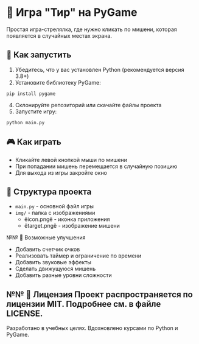 # 🎯 Игра "Тир" на PyGame
Простая игра-стрелялка, где нужно кликать по мишени, которая появляется в случайных местах экрана.

## 🚀 Как запустить
1. Убедитесь, что у вас установлен Python (рекомендуется версия 3.8+)
2. Установите библиотеку PyGame:
```
pip install pygame
```
4. Склонируйте репозиторий или скачайте файлы проекта
5. Запустите игру:
```
python main.py
```

## 🎮 Как играть
- Кликайте левой кнопкой мыши по мишени
- При попадании мишень перемещается в случайную позицию
- Для выхода из игры закройте окно

## 📁 Структура проекта
- `main.py` - основной файл игры
- `img/` - папка с изображениями
    - ёicon.pngё - иконка приложения
    - ёtarget.pngё - изображение мишени

№№ 🔧 Возможные улучшения
- Добавить счетчик очков
- Реализовать таймер и ограничение по времени
- Добавить звуковые эффекты
- Сделать движущуюся мишень
- Добавить разные уровни сложности

№№ 📜 Лицензия
Проект распространяется по лицензии MIT. Подробнее см. в файле LICENSE.
---
Разработано в учебных целях. Вдохновлено курсами по Python и PyGame.
